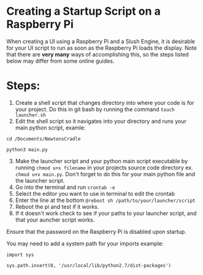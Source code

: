 # Creating a Startup Script on a Raspberry Pi

When creating a UI using a Raspberry Pi and a Slush Engine, it is desirable for your UI script to run as soon as the Raspberry Pi loads the display. Note that there are **very many** ways of accomplishing this, so the steps listed below may differ from some online guides.

# Steps:

1. Create a shell script that changes directory into where your code is for your project. Do this in git bash by running the command `touch launcher.sh`
2. Edit the shell script so it navigates into your directory and runs your main python script, examle:

`cd /Documents/NewtonsCradle`

`python3 main.py`

3. Make the launcher script and your python main script executable by running `chmod u+x filename` in your projects source code directory ex. `chmod u+x main.py`. Don't forget to do this for your main python file and the launcher script.
4. Go into the terminal and run `crontab -e`
5. Select the editor you want to use in terminal to edit the crontab
6. Enter the line at the bottom `@reboot sh /path/to/your/launcher/script`
7. Reboot the pi and test if it works.
8. If it doesn't work check to see if your paths to your launcher script, and that your auncher script works.

Ensure that the password on the Raspberry Pi is disabled upon startup.

You may need to add a system path for your imports example:

`import sys`

`sys.path.insert(0, '/usr/local/lib/python2.7/dist-packages')`
